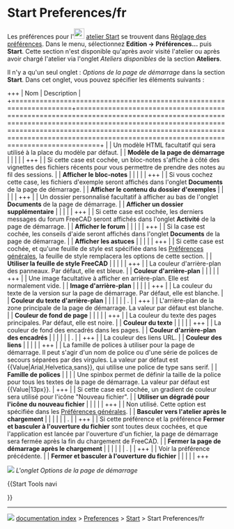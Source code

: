 # Start Preferences/fr
Les préférences pour l\'<img alt="" src=images/Workbench_Start.svg  style="width:24px;"> [atelier Start](Start_Workbench/fr.md) se trouvent dans [Réglage des préférences](Preferences_Editor/fr.md). Dans le menu, sélectionnez **Edition → Préférences...** puis **Start**. Cette section n\'est disponible qu\'après avoir visité l\'atelier ou après avoir chargé l\'atelier via l\'onglet *Ateliers disponibles* de la section **Ateliers**.

Il n\'y a qu\'un seul onglet : *Options de la page de démarrage* dans la section **Start**. Dans cet onglet, vous pouvez spécifier les éléments suivants :

+++
| Nom                                                                 | Description                                                                                                                                                                                                                                                                        |
+=====================================================================+====================================================================================================================================================================================================================================================================================+
|                                                      | Un modèle HTML facultatif qui sera utilisé à la place du modèle par défaut.                                                                                                                                                                                                        |
| **Modèle de la page de démarrage**                      |                                                                                                                                                                                                                                                                                    |
|                                                                  |                                                                                                                                                                                                                                                                                    |
+++
|                                                      | Si cette case est cochée, un bloc-notes s\'affiche à côté des vignettes des fichiers récents pour vous permettre de prendre des notes au fil des sessions.                                                                                                                         |
| **Afficher le bloc-notes**                              |                                                                                                                                                                                                                                                                                    |
|                                                                  |                                                                                                                                                                                                                                                                                    |
+++
|                                                      | Si vous cochez cette case, les fichiers d\'exemple seront affichés dans l\'onglet **Documents** de la page de démarrage.                                                                                                                                    |
| **Afficher le contenu du dossier d'exemples**           |                                                                                                                                                                                                                                                                                    |
|                                                                  |                                                                                                                                                                                                                                                                                    |
+++
|                                                      | Un dossier personnalisé facultatif à afficher au bas de l\'onglet **Documents** de la page de démarrage.                                                                                                                                                    |
| **Afficher un dossier supplémentaire**                  |                                                                                                                                                                                                                                                                                    |
|                                                                  |                                                                                                                                                                                                                                                                                    |
+++
|                                                      | Si cette case est cochée, les derniers messages du forum FreeCAD seront affichés dans l\'onglet **Activité** de la page de démarrage.                                                                                                                       |
| **Afficher le forum**                                   |                                                                                                                                                                                                                                                                                    |
|                                                                  |                                                                                                                                                                                                                                                                                    |
+++
|                                                      | Si la case est cochée, les conseils d\'aide seront affichés dans l\'onglet **Documents** de la page de démarrage.                                                                                                                                           |
| **Afficher les astuces**                                |                                                                                                                                                                                                                                                                                    |
|                                                                  |                                                                                                                                                                                                                                                                                    |
+++
|                                                      | Si cette case est cochée, et qu\'une feuille de style est spécifiée dans les [Préférences générales](Preferences_Editor/fr#G.C3.A9n.C3.A9ral_2.md), la feuille de style remplacera les options de cette section.                                                           |
| **Utiliser la feuille de style FreeCAD**                |                                                                                                                                                                                                                                                                                    |
|                                                                  |                                                                                                                                                                                                                                                                                    |
+++
|                                                      | La couleur d\'arrière-plan des panneaux. Par défaut, elle est bleue.                                                                                                                                                                                                               |
| **Couleur d'arrière-plan**                              |                                                                                                                                                                                                                                                                                    |
|                                                                  |                                                                                                                                                                                                                                                                                    |
+++
|                                                      | Une image facultative à afficher en arrière-plan. Elle est normalement vide.                                                                                                                                                                                                       |
| **Image d'arrière-plan**                                |                                                                                                                                                                                                                                                                                    |
|                                                                  |                                                                                                                                                                                                                                                                                    |
+++
|                                                      | La couleur du texte de la version sur la page de démarrage. Par défaut, elle est blanche.                                                                                                                                                                                          |
| **Couleur du texte d'arrière-plan**                     |                                                                                                                                                                                                                                                                                    |
|                                                                  |                                                                                                                                                                                                                                                                                    |
| .                                                                   |                                                                                                                                                                                                                                                                                    |
+++
|                                                      | L\'arrière-plan de la zone principale de la page de démarrage. La valeur par défaut est blanche.                                                                                                                                                                                   |
| **Couleur de fond de page**                             |                                                                                                                                                                                                                                                                                    |
|                                                                  |                                                                                                                                                                                                                                                                                    |
+++
|                                                      | La couleur du texte des pages principales. Par défaut, elle est noire.                                                                                                                                                                                                             |
| **Couleur du texte**                                    |                                                                                                                                                                                                                                                                                    |
|                                                                  |                                                                                                                                                                                                                                                                                    |
+++
|                                                      | La couleur de fond des encadrés dans les pages.                                                                                                                                                                                                                                    |
| **Couleur d'arrière-plan des encadrés**                 |                                                                                                                                                                                                                                                                                    |
|                                                                  |                                                                                                                                                                                                                                                                                    |
| .                                                                   |                                                                                                                                                                                                                                                                                    |
+++
|                                                      | La couleur des liens URL.                                                                                                                                                                                                                                                          |
| **Couleur des liens**                                   |                                                                                                                                                                                                                                                                                    |
|                                                                  |                                                                                                                                                                                                                                                                                    |
+++
|                                                      | La famille de polices à utiliser pour la page de démarrage. Il peut s\'agir d\'un nom de police ou d\'une série de polices de secours séparées par des virgules. La valeur par défaut est {{Value|Arial,Helvetica,sans}}, qui utilise une police de type sans serif. |
| **Famille de polices**                                  |                                                                                                                                                                                                                                                                                    |
|                                                                  | Une spinbox permet de définir la taille de la police pour tous les textes de la page de démarrage. La valeur par défaut est {{Value|13px}}.                                                                                                                          |
+++
|                                                      | Si cette case est cochée, un gradient de couleur sera utilisé pour l\'icône \"Nouveau fichier\".                                                                                                                                                                                   |
| **Utiliser un dégradé pour l'icône du nouveau fichier** |                                                                                                                                                                                                                                                                                    |
|                                                                  |                                                                                                                                                                                                                                                                                    |
+++
|                                                      | Non utilisé. Cette option est spécifiée dans les [Préférences générales](Preferences_Editor/fr#G.C3.A9n.C3.A9ral_2.md).                                                                                                                                                    |
| **Basculer vers l'atelier après le chargement**         |                                                                                                                                                                                                                                                                                    |
|                                                                  |                                                                                                                                                                                                                                                                                    |
| .                                                                   |                                                                                                                                                                                                                                                                                    |
+++
|                                                      | Si cette préférence et la préférence **Fermer et basculer à l'ouverture du fichier** sont toutes deux cochées, et que l\'application est lancée par l\'ouverture d\'un fichier, la page de démarrage sera fermée après la fin du chargement de FreeCAD.  |
| **Fermer la page de démarrage après le chargement**     |                                                                                                                                                                                                                                                                                    |
|                                                                  |                                                                                                                                                                                                                                                                                    |
| .                                                                   |                                                                                                                                                                                                                                                                                    |
+++
|                                                      | Voir la préférence précédente.                                                                                                                                                                                                                                                     |
| **Fermer et basculer à l'ouverture du fichier**         |                                                                                                                                                                                                                                                                                    |
|                                                                  |                                                                                                                                                                                                                                                                                    |
+++

![](images/Preferences_Start_Tab_Start_page_options.png ) 
*L'onglet Options de la page de démarrage*


{{Start Tools navi

}}



---
![](images/Right_arrow.png) [documentation index](../README.md) > [Preferences](Category_Preferences.md) > [Start](Start_Workbench.md) > Start Preferences/fr
